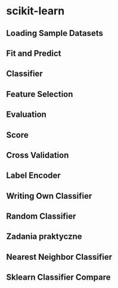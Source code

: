 

scikit-learn
============

Loading Sample Datasets
-----------------------

Fit and Predict
---------------

Classifier
----------

Feature Selection
-----------------

Evaluation
----------

Score
-----

Cross Validation
----------------

Label Encoder
-------------

Writing Own Classifier
----------------------

Random Classifier
-----------------

Zadania praktyczne
------------------

Nearest Neighbor Classifier
---------------------------

Sklearn Classifier Compare
--------------------------


